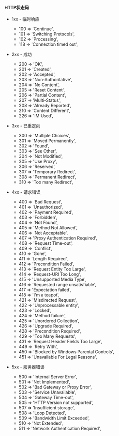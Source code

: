 #### HTTP状态码

* 1xx - 临时响应
  + 100 => 'Continue',
  + 101 => 'Switching Protocols',
  + 102 => 'Processing',
  + 118 => 'Connection timed out',
  
* 2xx - 成功
  + 200 => 'OK',
  + 201 => 'Created',
  + 202 => 'Accepted',
  + 203 => 'Non-Authoritative',
  + 204 => 'No Content',
  + 205 => 'Reset Content',
  + 206 => 'Partial Content',
  + 207 => 'Multi-Status',
  + 208 => 'Already Reported',
  + 210 => 'Content Different',
  + 226 => 'IM Used',
  
* 3xx - 已重定向
  + 300 => 'Multiple Choices',
  + 301 => 'Moved Permanently',
  + 302 => 'Found',
  + 303 => 'See Other',
  + 304 => 'Not Modified',
  + 305 => 'Use Proxy',
  + 306 => 'Reserved',
  + 307 => 'Temporary Redirect',
  + 308 => 'Permanent Redirect',
  + 310 => 'Too many Redirect',
  
* 4xx - 请求错误
    + 400 => 'Bad Request',
    + 401 => 'Unauthorized',
    + 402 => 'Payment Required',
    + 403 => 'Forbidden',
    + 404 => 'Not Found',
    + 405 => 'Method Not Allowed',
    + 406 => 'Not Acceptable',
    + 407 => 'Proxy Authentication Required',
    + 408 => 'Request Time-out',
    + 409 => 'Conflict',
    + 410 => 'Gone',
    + 411 => 'Length Required',
    + 412 => 'Precondition Failed',
    + 413 => 'Request Entity Too Large',
    + 414 => 'Request-URI Too Long',
    + 415 => 'Unsupported Media Type',
    + 416 => 'Requested range unsatisfiable',
    + 417 => 'Expectation failed',
    + 418 => 'I\'m a teapot',
    + 421 => 'Misdirected Request',
    + 422 => 'Unprocessable entity',
    + 423 => 'Locked',
    + 424 => 'Method failure',
    + 425 => 'Unordered Collection',
    + 426 => 'Upgrade Required',
    + 428 => 'Precondition Required',
    + 429 => 'Too Many Requests',
    + 431 => 'Request Header Fields Too Large',
    + 449 => 'Retry With',
    + 450 => 'Blocked by Windows Parental Controls',
    + 451 => 'Unavailable For Legal Reasons',
* 5xx - 服务器错误
    + 500 => 'Internal Server Error',
    + 501 => 'Not Implemented',
    + 502 => 'Bad Gateway or Proxy Error',
    + 503 => 'Service Unavailable',
    + 504 => 'Gateway Time-out',
    + 505 => 'HTTP Version not supported',
    + 507 => 'Insufficient storage',
    + 508 => 'Loop Detected',
    + 509 => 'Bandwidth Limit Exceeded',
    + 510 => 'Not Extended',
    + 511 => 'Network Authentication Required',
